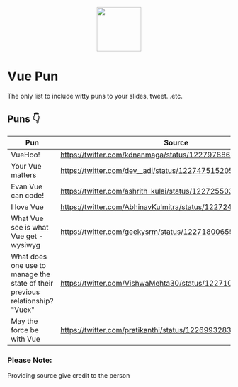 <p align="center"><a href="https://vuejs.org" target="_blank"><img width="100"src="https://vuejs.org/images/logo.png"></a></p>

# Vue Pun
The only list to include witty puns to your slides, tweet...etc.

## Puns 👇

Pun | Source
------------------------ | -------
VueHoo! | https://twitter.com/kdnanmaga/status/1227978868109139968
Your Vue matters | https://twitter.com/dev__adi/status/1227475152054759427
Evan Vue can code! | https://twitter.com/ashrith_kulai/status/1227255038457700354
I love Vue | https://twitter.com/AbhinavKulmitra/status/1227242678754017281
What Vue see is what Vue get - wysiwyg | https://twitter.com/geekysrm/status/1227180065500188673
What does one use to manage the state of their previous relationship? "Vuex" | https://twitter.com/VishwaMehta30/status/1227103279164706816
May the force be with Vue | https://twitter.com/pratikanthi/status/1226993283701694464



### Please Note:  
Providing source give credit to the person
